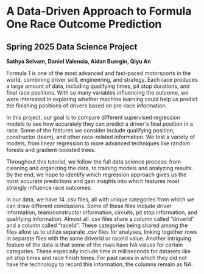 # A Data-Driven Approach to Formula One Race Outcome Prediction
## Spring 2025 Data Science Project
**Sathya Selvam, Daniel Valencia, Aidan Buergin, Qiyu An**

Formula 1 is one of the most advanced and fast-paced motorsports in the world, combining driver skill, engineering, and strategy. Each race produces a large amount of data, including qualifying times, pit stop durations, and final race positions. With so many variables influencing the outcome, we were interested in exploring whether machine learning could help us predict the finishing positions of drivers based on pre-race information.

In this project, our goal is to compare different supervised regression models to see how accurately they can predict a driver's final position in a race. Some of the features we consider include qualifying position, constructor (team), and other race-related information. We test a variety of models, from linear regression to more advanced techniques like random forests and gradient-boosted trees.

Throughout this tutorial, we follow the full data science process: from cleaning and organizing the data, to training models and analyzing results. By the end, we hope to identify which regression approach gives us the most accurate predictions and gain insights into which features most strongly influence race outcomes.

In our data, we have 14 .csv files, all with unique categories from which we can draw different conclusions. Some of these files include driver information, team/constructor information, circuits, pit stop information, and qualifying information. Almost all .csv files share a column called “driverId” and a column called “raceId”. These categories being shared among the files allow us to utilize separate .csv files for analyses, linking together rows in separate files with the same driverId or raceId value. Another intriguing feature of the data is that some of the rows have NA values for certain categories. These especially include time in milliseconds for datasets like pit stop times and race finish times. For past races in which they did not have the technology to record this information, the columns remain as NA.
